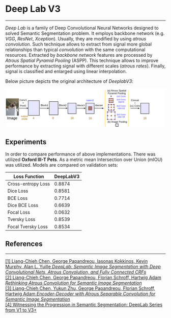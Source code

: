 # Deep Lab V3
___

_Deep Lab_ is a family of Deep Convolutional Neural Networks designed to solved Semantic Segmentation problem.
It employs backbone network (e.g. _VGG_, _ResNet_, _Xception_). Usually, they are modified by using _atrous convolution_.
Such technique allows to extract from signal more global relationships than typical _convolution_ with the same computational resources.
Extracted by _backbone network_ features are processed by _Atrous Spatial Pyramid Pooling_ (ASPP). 
This technique allows to improve performance by extracting signal with different scales (_atrous rates_).
Finally, signal is classified and enlarged using linear interpolation.

Below picture depicts the original architecture of _DeeplabV3_:

![Architcture](pictures/architecture.png)


## Experiments

In order to compare performance of above implementations. There was utilized __Oxford III-T Pets__.
As a metric mean Intersection over Union (mIOU) was utilized. Models are compared on validation sets:

| __Loss Function__  | __DeepLabV3__ |
|--------------------|---------------|
| Cross-entropy Loss | 0.8874        |
| Dice Loss          | 0.8581        |
| BCE Loss           | 0.7714        |
| Dice BCE Loss      | 0.6639        |
| Focal Loss         | 0.0632        |
| Tversky Loss       | 0.8539        |
| Focal Tversky Loss | 0.8534        |

## References
___
[[1] Liang-Chieh Chen, George Papandreou, Iasonas Kokkinos, Kevin Murphy, Alan L. Yuille _DeepLab: Semantic Image Segmentation with Deep Convolutional Nets, Atrous Convolution, and Fully Connected CRFs_](https://arxiv.org/abs/1606.00915)  
[[2] Liang-Chieh Chen, George Papandreou, Florian Schroff, Hartwig Adam _Rethinking Atrous Convolution for Semantic Image Segmentation_](https://arxiv.org/abs/1706.05587)  
[[3] Liang-Chieh Chen, Yukun Zhu, George Papandreou, Florian Schroff, Hartwig Adam _Encoder-Decoder with Atrous Separable Convolution for Semantic Image Segmentation_](https://arxiv.org/abs/1802.02611v3)  
[[4] Witnessing the Progression in Semantic Segmentation: DeepLab Series from V1 to V3+](https://towardsdatascience.com/witnessing-the-progression-in-semantic-segmentation-deeplab-series-from-v1-to-v3-4f1dd0899e6e)  

